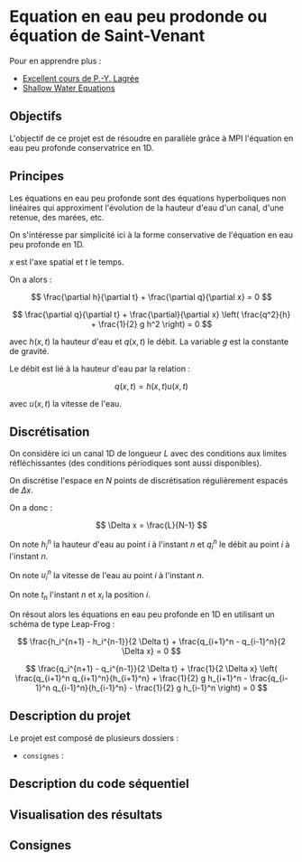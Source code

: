 # Equation en eau peu prodonde ou équation de Saint-Venant

Pour en apprendre plus :
- [Excellent cours de P.-Y. Lagrée](http://www.lmm.jussieu.fr/~lagree/COURS/MFEnv/code_C_saintvenant.pdf)
- [Shallow Water Equations](https://en.wikipedia.org/wiki/Shallow_water_equations)

## Objectifs

L'objectif de ce projet est de résoudre en parallèle grâce à MPI l'équation en eau peu profonde conservatrice en 1D.

## Principes

Les équations en eau peu profonde sont des équations hyperboliques non linéaires qui approximent l'évolution de la hauteur d'eau d'un canal, d'une retenue, des marées, etc. 

On s'intéresse par simplicité ici à la forme conservative de l'équation en eau peu profonde en 1D.

$x$ est l'axe spatial et $t$ le temps.

On a alors :

$$
\frac{\partial h}{\partial t} + \frac{\partial q}{\partial x} = 0
$$

$$
\frac{\partial q}{\partial t} + \frac{\partial}{\partial x} \left( \frac{q^2}{h} + \frac{1}{2} g h^2 \right) = 0
$$

avec $h(x,t)$ la hauteur d'eau et $q(x,t)$ le débit. La variable $g$ est la constante de gravité.

Le débit est lié à la hauteur d'eau par la relation :

$$
q(x,t) = h(x,t) u(x,t)
$$

avec $u(x,t)$ la vitesse de l'eau.

## Discrétisation

On considère ici un canal 1D de longueur $L$ avec des conditions aux limites réfléchissantes (des conditions périodiques sont aussi disponibles).

On discrétise l'espace en $N$ points de discrétisation régulièrement espacés de $\Delta x$.

On a donc :

$$
\Delta x = \frac{L}{N-1}
$$

On note $h_i^n$ la hauteur d'eau au point $i$ à l'instant $n$ et $q_i^n$ le débit au point $i$ à l'instant $n$.

On note $u_i^n$ la vitesse de l'eau au point $i$ à l'instant $n$.

On note $t_n$ l'instant $n$ et $x_i$ la position $i$.

On résout alors les équations en eau peu profonde en 1D en utilisant un schéma de type Leap-Frog :

$$
\frac{h_i^{n+1} - h_i^{n-1}}{2 \Delta t} + \frac{q_{i+1}^n - q_{i-1}^n}{2 \Delta x} = 0
$$

$$
\frac{q_i^{n+1} - q_i^{n-1}}{2 \Delta t} + \frac{1}{2 \Delta x} \left( \frac{q_{i+1}^n q_{i+1}^n}{h_{i+1}^n} + \frac{1}{2} g h_{i+1}^n - \frac{q_{i-1}^n q_{i-1}^n}{h_{i-1}^n} - \frac{1}{2} g h_{i-1}^n \right) = 0
$$

## Description du projet

Le projet est composé de plusieurs dossiers :

- `consignes` : 

## Description du code séquentiel

## Visualisation des résultats

## Consignes








